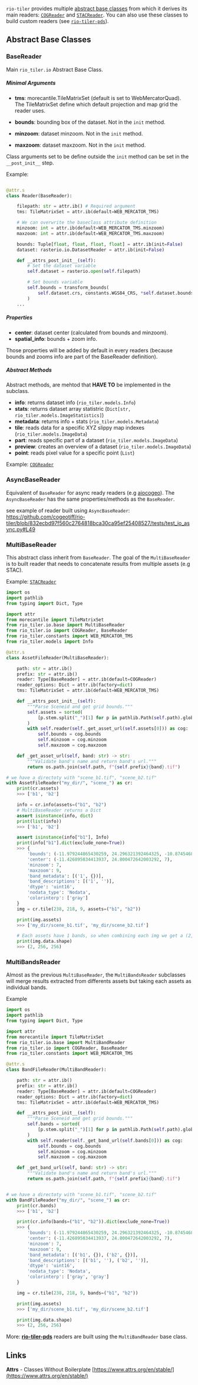 
`rio-tiler` provides multiple [abstract base classes](https://docs.python.org/3.7/library/abc.html) from which it derives its main readers: [`COGReader`](/readers/#cogreader) and [`STACReader`](/readers/#stacreader). You can also use these classes to build custom readers (see [`rio-tiler-pds`](https://github.com/cogeotiff/rio-tiler-pds)).

## Abstract Base Classes

### BaseReader

Main `rio_tiler.io` Abstract Base Class.

##### Minimal Arguments

- **tms**: morecantile.TileMatrixSet (default is set to WebMercatorQuad). The TileMatrixSet define which default projection and map grid the reader uses.

- **bounds**: bounding box of the dataset. Not in the `init` method.
- **minzoom**: dataset minzoom. Not in the `init` method.
- **maxzoom**: dataset maxzoom. Not in the `init` method.

Class arguments set to be define outside the `init` method can be set in the `__post_init__` step.

Example:
```python

@attr.s
class Reader(BaseReader):

    filepath: str = attr.ib() # Required argument
    tms: TileMatrixSet = attr.ib(default=WEB_MERCATOR_TMS)

    # We can overwrite the baseclass attribute definition
    minzoom: int = attr.ib(default=WEB_MERCATOR_TMS.minzoom)
    maxzoom: int = attr.ib(default=WEB_MERCATOR_TMS.maxzoom)

    bounds: Tuple[float, float, float, float] = attr.ib(init=False)
    dataset: rasterio.io.DatasetReader = attr.ib(init=False)

    def __attrs_post_init__(self):
        # Set the dataset variable
        self.dataset = rasterio.open(self.filepath)

        # Set bounds variable
        self.bounds = transform_bounds(
            self.dataset.crs, constants.WGS84_CRS, *self.dataset.bounds, densify_pts=21
        )
    ...
```

##### Properties

- **center**: dataset center (calculated from bounds and minzoom).
- **spatial_info**: bounds + zoom info.

Those properties will be added by default in every readers (because bounds and zooms info are part of the BaseReader definition).

##### Abstract Methods

Abstract methods, are mehtod that **HAVE TO** be implemented in the subclass.

- **info**: returns dataset info (`rio_tiler.models.Info`)
- **stats**: returns dataset array statistric (`Dict[str, rio_tiler.models.ImageStatistics]`)
- **metadata**: returns info + stats (`rio_tiler.models.Metadata`)
- **tile**: reads data for a specific XYZ slippy map indexes (`rio_tiler.models.ImageData`)
- **part**: reads specific part of a dataset (`rio_tiler.models.ImageData`)
- **preview**: creates an overview of a dataset (`rio_tiler.models.ImageData`)
- **point**: reads pixel value for a specific point (`List`)

Example: [`COGReader`](/readers/#cogreader)

### AsyncBaseReader

Equivalent of `BaseReader` for async ready readers (e.g [aiocogeo](https://github.com/geospatial-jeff/aiocogeo)). The `AsyncBaseReader` has the same properties/methods as the `BaseReader`.

see example of reader built using `AsyncBaseReader`: https://github.com/cogeotiff/rio-tiler/blob/832ecbd97f560c2764818bca30ca95ef25408527/tests/test_io_async.py#L49

### MultiBaseReader

This abstract class inherit from `BaseReader`. The goal of the `MultiBaseReader` is to built reader that needs to concatenate results from multiple assets (e.g STAC).

Example: [`STACReader`](/readers/#stacreader)

```python
import os
import pathlib
from typing import Dict, Type

import attr
from morecantile import TileMatrixSet
from rio_tiler.io.base import MultiBaseReader
from rio_tiler.io import COGReader, BaseReader
from rio_tiler.constants import WEB_MERCATOR_TMS
from rio_tiler.models import Info

@attr.s
class AssetFileReader(MultiBaseReader):

    path: str = attr.ib()
    prefix: str = attr.ib()
    reader: Type[BaseReader] = attr.ib(default=COGReader)
    reader_options: Dict = attr.ib(factory=dict)
    tms: TileMatrixSet = attr.ib(default=WEB_MERCATOR_TMS)

    def __attrs_post_init__(self):
        """Parse Sceneid and get grid bounds."""
        self.assets = sorted(
            [p.stem.split("_")[1] for p in pathlib.Path(self.path).glob(f"*{self.prefix}*.tif")]
        )
        with self.reader(self._get_asset_url(self.assets[0])) as cog:
            self.bounds = cog.bounds
            self.minzoom = cog.minzoom
            self.maxzoom = cog.maxzoom

    def _get_asset_url(self, band: str) -> str:
        """Validate band's name and return band's url."""
        return os.path.join(self.path, f"{self.prefix}{band}.tif")

# we have a directoty with "scene_b1.tif", "scene_b2.tif"
with AssetFileReader("my_dir/", "scene_") as cr:
    print(cr.assets)
    >>> ['b1', 'b2']

    info = cr.info(assets=("b1", "b2")
    # MultiBaseReader returns a Dict
    assert isinstance(info, dict)
    print(list(info))
    >>> ['b1', 'b2']

    assert isinstance(info["b1"], Info)
    print(info["b1"].dict(exclude_none=True))
    >>> {
        'bounds': (-11.979244865430259, 24.296321392464325, -10.874546803397614, 25.304623891542263),
        'center': (-11.426895834413937, 24.800472642003292, 7),
        'minzoom': 7,
        'maxzoom': 9,
        'band_metadata': [('1', {})],
        'band_descriptions': [('1', '')],
        'dtype': 'uint16',
        'nodata_type': 'Nodata',
        'colorinterp': ['gray']
    }
    img = cr.tile(238, 218, 9, assets=("b1", "b2"))

    print(img.assets)
    >>> ['my_dir/scene_b1.tif', 'my_dir/scene_b2.tif']

    # Each assets have 1 bands, so when combining each img we get a (2, 256, 256) array.
    print(img.data.shape)
    >>> (2, 256, 256)
```

### MultiBandsReader

Almost as the previous `MultiBaseReader`, the `MultiBandsReader` subclasses will merge results extracted from differents assets but taking each assets as individual bands.

Example

```python
import os
import pathlib
from typing import Dict, Type

import attr
from morecantile import TileMatrixSet
from rio_tiler.io.base import MultiBandReader
from rio_tiler.io import COGReader, BaseReader
from rio_tiler.constants import WEB_MERCATOR_TMS

@attr.s
class BandFileReader(MultiBandReader):

    path: str = attr.ib()
    prefix: str = attr.ib()
    reader: Type[BaseReader] = attr.ib(default=COGReader)
    reader_options: Dict = attr.ib(factory=dict)
    tms: TileMatrixSet = attr.ib(default=WEB_MERCATOR_TMS)

    def __attrs_post_init__(self):
        """Parse Sceneid and get grid bounds."""
        self.bands = sorted(
            [p.stem.split("_")[1] for p in pathlib.Path(self.path).glob(f"*{self.prefix}*.tif")]
        )
        with self.reader(self._get_band_url(self.bands[0])) as cog:
            self.bounds = cog.bounds
            self.minzoom = cog.minzoom
            self.maxzoom = cog.maxzoom

    def _get_band_url(self, band: str) -> str:
        """Validate band's name and return band's url."""
        return os.path.join(self.path, f"{self.prefix}{band}.tif")


# we have a directoty with "scene_b1.tif", "scene_b2.tif"
with BandFileReader("my_dir/", "scene_") as cr:
    print(cr.bands)
    >>> ['b1', 'b2']

    print(cr.info(bands=("b1", "b2")).dict(exclude_none=True))
    >>> {
        'bounds': (-11.979244865430259, 24.296321392464325, -10.874546803397614, 25.304623891542263),
        'center': (-11.426895834413937, 24.800472642003292, 7),
        'minzoom': 7,
        'maxzoom': 9,
        'band_metadata': [('b1', {}), ('b2', {})],
        'band_descriptions': [('b1', ''), ('b2', '')],
        'dtype': 'uint16',
        'nodata_type': 'Nodata',
        'colorinterp': ['gray', 'gray']
    }

    img = cr.tile(238, 218, 9, bands=("b1", "b2"))

    print(img.assets)
    >>> ['my_dir/scene_b1.tif', 'my_dir/scene_b2.tif']

    print(img.data.shape)
    >>> (2, 256, 256)
```

More: [**rio-tiler-pds**](https://github.com/cogeotiff/rio-tiler-pds) readers are built using the `MultiBandReader` base class.

## Links

**Attrs** - Classes Without Boilerplate [https://www.attrs.org/en/stable/](https://www.attrs.org/en/stable/)
